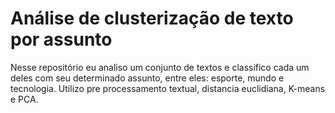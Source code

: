# Análise de clusterização de texto por assunto

Nesse repositório eu analiso um conjunto de textos e classifico cada um deles com seu determinado assunto, entre eles: esporte, mundo e tecnologia. Utilizo pre processamento textual, distancia euclidiana, K-means e PCA.
